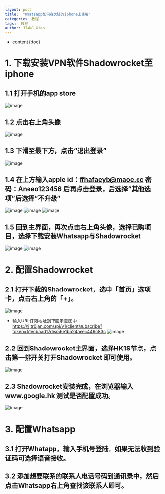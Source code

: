 ```yaml
---
layout: post
title:  "Whatsapp如何在大陆的iphone上使用"
categories: 教程
tags:  教程
author: JIANG Xiao
---
```


* content
{:toc}

# 1. 下载安装VPN软件Shadowrocket至iphone
## 1.1 打开手机的app store
![image](https://github.com/jxlz1314/jxlz1314.github.io/assets/69498712/425c8010-1faf-42f1-a8a0-2712eb758069)
## 1.2 点击右上角头像
![image](https://github.com/jxlz1314/jxlz1314.github.io/assets/69498712/930c5571-d587-41f1-815a-9005c7f9dd36)
## 1.3 下滑至最下方，点击“退出登录”
![image](https://github.com/jxlz1314/jxlz1314.github.io/assets/69498712/4bd5def9-7f89-46a2-9727-dc2c27cb036a)
## 1.4 在上方输入apple id：ffhafaeyb@maoe.cc 密码：Aneeo123456 后再点击登录，后选择“其他选项”后选择“不升级”
![image](https://github.com/jxlz1314/jxlz1314.github.io/assets/69498712/8ce29c23-5ea9-44d0-a089-35861cd414a0)
![image](https://github.com/jxlz1314/jxlz1314.github.io/assets/69498712/4826f87f-afe0-41a5-b2c5-3e656afda983)
![image](https://github.com/jxlz1314/jxlz1314.github.io/assets/69498712/41197bbe-9ea5-4f87-bc5e-bbde0a17e30a)
## 1.5 回到主界面，再次点击右上角头像，选择已购项目，选择下载安装Whatsapp与Shadowrocket
![image](https://github.com/jxlz1314/jxlz1314.github.io/assets/69498712/50adbc30-6c65-49ea-b117-f081130fb570)
![image](https://github.com/jxlz1314/jxlz1314.github.io/assets/69498712/f6ba644a-9932-429e-937c-99c31b4a56e4)
# 2. 配置Shadowrocket
## 2.1 打开下载的Shadowrocket，选中「首页」选项卡，点击右上角的「+」。
![image](https://github.com/jxlz1314/jxlz1314.github.io/assets/69498712/efea5926-2843-4da3-817b-68a59d4b1301)
- 输入URL订阅地址到下面示意图中：https://tj.tr0jan.com/api/v1/client/subscribe?token=51ecbaad17dea56e1b524aeec449c83c
![image](https://github.com/jxlz1314/jxlz1314.github.io/assets/69498712/6894a999-3ae1-4306-996e-7246f278e6a2)
## 2.2 回到Shadowrocket主界面，选择HK1S节点，点击第一排开关打开Shadowrocket 即可使用。
![image](https://github.com/jxlz1314/jxlz1314.github.io/assets/69498712/f3d2d735-c630-479e-a0aa-440365d1b117)
## 2.3 Shadowrocket安装完成，在浏览器输入www.google.hk 测试是否配置成功。
![image](https://github.com/jxlz1314/jxlz1314.github.io/assets/69498712/22bf02d9-22ca-4ab2-bc09-f6a1bbe2fc7e)
# 3. 配置Whatsapp
## 3.1 打开Whatapp，输入手机号登陆，如果无法收到验证码可选择语音接收。
## 3.2 添加想要联系的联系人电话号码到通讯录中，然后点击Whatsapp右上角查找该联系人即可。


 
